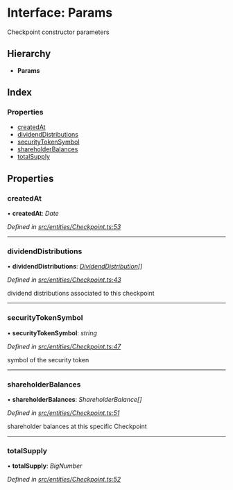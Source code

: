 # Interface: Params

Checkpoint constructor parameters

## Hierarchy

* **Params**

## Index

### Properties

* [createdAt](entities.params-2.md#createdat)
* [dividendDistributions](entities.params-2.md#dividenddistributions)
* [securityTokenSymbol](entities.params-2.md#securitytokensymbol)
* [shareholderBalances](entities.params-2.md#shareholderbalances)
* [totalSupply](entities.params-2.md#totalsupply)

## Properties

###  createdAt

• **createdAt**: *Date*

*Defined in [src/entities/Checkpoint.ts:53](https://github.com/PolymathNetwork/polymath-sdk/blob/ce52226/src/entities/Checkpoint.ts#L53)*

___

###  dividendDistributions

• **dividendDistributions**: *[DividendDistribution](../classes/entities.dividenddistribution.md)[]*

*Defined in [src/entities/Checkpoint.ts:43](https://github.com/PolymathNetwork/polymath-sdk/blob/ce52226/src/entities/Checkpoint.ts#L43)*

dividend distributions associated to this checkpoint

___

###  securityTokenSymbol

• **securityTokenSymbol**: *string*

*Defined in [src/entities/Checkpoint.ts:47](https://github.com/PolymathNetwork/polymath-sdk/blob/ce52226/src/entities/Checkpoint.ts#L47)*

symbol of the security token

___

###  shareholderBalances

• **shareholderBalances**: *ShareholderBalance[]*

*Defined in [src/entities/Checkpoint.ts:51](https://github.com/PolymathNetwork/polymath-sdk/blob/ce52226/src/entities/Checkpoint.ts#L51)*

shareholder balances at this specific Checkpoint

___

###  totalSupply

• **totalSupply**: *BigNumber*

*Defined in [src/entities/Checkpoint.ts:52](https://github.com/PolymathNetwork/polymath-sdk/blob/ce52226/src/entities/Checkpoint.ts#L52)*
